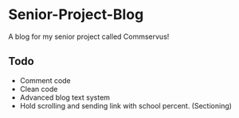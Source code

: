# Senior-Project-Blog
A blog for my senior project called Commservus!

## Todo

- Comment code
- Clean code
- Advanced blog text system
- Hold scrolling and sending link with school percent. (Sectioning)
